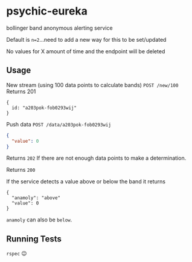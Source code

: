 # psychic-eureka
bollinger band anonymous alerting service

Default is `n=2`...need to add a new way for this to be set/updated

No values for X amount of time and the endpoint will be deleted

## Usage
New stream (using 100 data points to calculate bands)
`POST /new/100`
Returns 201
```
{
  id: "a203pok-fob0293wij"
}
```

Push data
`POST /data/a203pok-fob0293wij`
```json
{
  "value": 0
}
```
Returns `202` If there are not enough data points to make a determination.

Returns `200`

If the service detects a value above or below the band it returns
```
{
  "anamoly": "above"
  "value": 0
}
```

`anamoly` can also be `below`.

## Running Tests
```rspec``` :wink:
